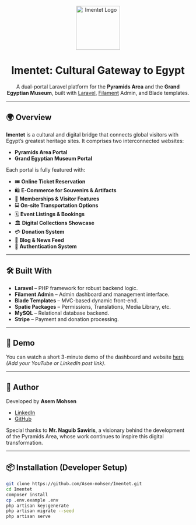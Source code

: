 <p align="center">
  <img src="https://upload.wikimedia.org/wikipedia/commons/thumb/f/ff/Grand_Egyptian_Museum_Logo.png/320px-Grand_Egyptian_Museum_Logo.png" width="120" alt="Imentet Logo">
</p>

<h1 align="center">Imentet: Cultural Gateway to Egypt</h1>

<p align="center">
  A dual-portal Laravel platform for the <strong>Pyramids Area</strong> and the <strong>Grand Egyptian Museum</strong>, built with <a href="https://laravel.com" target="_blank">Laravel</a>, <a href="https://filamentphp.com" target="_blank">Filament</a> Admin, and Blade templates.
</p>

---

## 🌍 Overview

**Imentet** is a cultural and digital bridge that connects global visitors with Egypt’s greatest heritage sites. It comprises two interconnected websites:

- **Pyramids Area Portal**
- **Grand Egyptian Museum Portal**

Each portal is fully featured with:

- 🎟️ **Online Ticket Reservation**
- 🛍️ **E-Commerce for Souvenirs & Artifacts**
- 🎫 **Memberships & Visitor Features**
- 🚍 **On-site Transportation Options**
- 🗓️ **Event Listings & Bookings**
- 🏛️ **Digital Collections Showcase**
- 💳 **Donation System**
- 📰 **Blog & News Feed**
- 🔐 **Authentication System**

---

## 🛠️ Built With

- **Laravel** – PHP framework for robust backend logic.
- **Filament Admin** – Admin dashboard and management interface.
- **Blade Templates** – MVC-based dynamic front-end.
- **Spatie Packages** – Permissions, Translations, Media Library, etc.
- **MySQL** – Relational database backend.
- **Stripe** – Payment and donation processing.

---

## 🎥 Demo

You can watch a short 3-minute demo of the dashboard and website [here](#) *(Add your YouTube or LinkedIn post link)*.

---

## 👤 Author

Developed by **Asem Mohsen**

- [LinkedIn](https://www.linkedin.com/in/assem-m-89a61414b/)
- [GitHub](https://github.com/Asem-mohsen)

Special thanks to **Mr. Naguib Sawiris**, a visionary behind the development of the Pyramids Area, whose work continues to inspire this digital transformation.

---

## 📦 Installation (Developer Setup)

```bash
git clone https://github.com/Asem-mohsen/Imentet.git
cd Imentet
composer install
cp .env.example .env
php artisan key:generate
php artisan migrate --seed
php artisan serve
